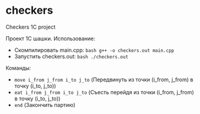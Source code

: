 # checkers
Checkers 1C project

Проект 1С шашки. Использование:  
- Скомпилировать main.cpp: ```bash g++ -o checkers.out main.cpp ```  
- Запустить checkers.out: ```bash ./checkers.out ```

Команды: 
- ```move i_from j_from i_to j_to``` (Передвинуть из точки (i_from, j_from) в точку (i_to, j_to))
- ```eat i_from j_from i_to j_to``` (Съесть перейдя из точки (i_from, j_from) в точку (i_to, j_to))
- ```end``` (Закончить партию)

